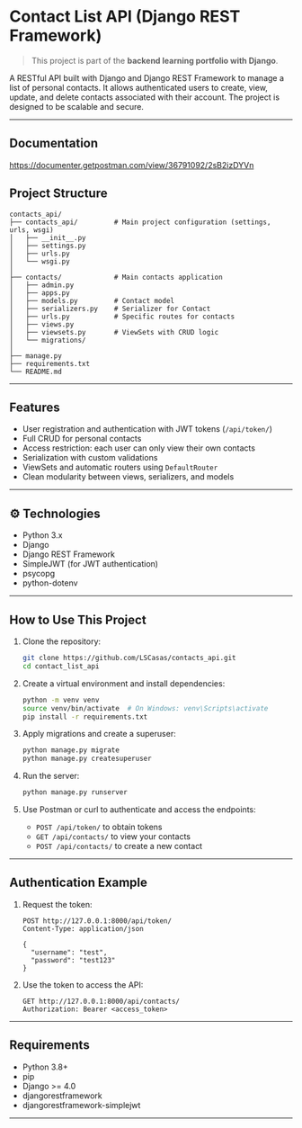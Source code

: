 # Contact List API (Django REST Framework)

> This project is part of the **backend learning portfolio with Django**.

A RESTful API built with Django and Django REST Framework to manage a list of personal contacts. It allows authenticated users to create, view, update, and delete contacts associated with their account. The project is designed to be scalable and secure.

---

##  Documentation

https://documenter.getpostman.com/view/36791092/2sB2izDYVn

##  Project Structure

```
contacts_api/
├── contacts_api/         # Main project configuration (settings, urls, wsgi)
│   ├── __init__.py
│   ├── settings.py
│   ├── urls.py
│   └── wsgi.py
│
├── contacts/             # Main contacts application
│   ├── admin.py
│   ├── apps.py
│   ├── models.py         # Contact model
│   ├── serializers.py    # Serializer for Contact
│   ├── urls.py           # Specific routes for contacts
│   ├── views.py
│   ├── viewsets.py       # ViewSets with CRUD logic
│   └── migrations/
│
├── manage.py
├── requirements.txt
└── README.md
```

---

##  Features

- User registration and authentication with JWT tokens (`/api/token/`)
- Full CRUD for personal contacts
- Access restriction: each user can only view their own contacts
- Serialization with custom validations
- ViewSets and automatic routers using `DefaultRouter`
- Clean modularity between views, serializers, and models

---

## ⚙️ Technologies

- Python 3.x
- Django
- Django REST Framework
- SimpleJWT (for JWT authentication)
- psycopg
- python-dotenv

---

##  How to Use This Project

1. Clone the repository:

   ```bash
   git clone https://github.com/LSCasas/contacts_api.git
   cd contact_list_api
   ```

2. Create a virtual environment and install dependencies:

   ```bash
   python -m venv venv
   source venv/bin/activate  # On Windows: venv\Scripts\activate
   pip install -r requirements.txt
   ```

3. Apply migrations and create a superuser:

   ```bash
   python manage.py migrate
   python manage.py createsuperuser
   ```

4. Run the server:

   ```bash
   python manage.py runserver
   ```

5. Use Postman or curl to authenticate and access the endpoints:

   - `POST /api/token/` to obtain tokens
   - `GET /api/contacts/` to view your contacts
   - `POST /api/contacts/` to create a new contact

---

##  Authentication Example

1. Request the token:

   ```
   POST http://127.0.0.1:8000/api/token/
   Content-Type: application/json

   {
     "username": "test",
     "password": "test123"
   }
   ```

2. Use the token to access the API:

   ```
   GET http://127.0.0.1:8000/api/contacts/
   Authorization: Bearer <access_token>
   ```

---

##  Requirements

- Python 3.8+
- pip
- Django >= 4.0
- djangorestframework
- djangorestframework-simplejwt

---

